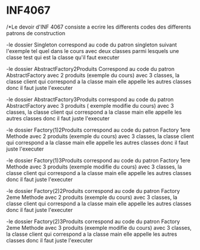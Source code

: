 # INF4067

/*Le devoir d'INF 4067 consiste a ecrire les differents codes des differents patrons de
construction

-le dossier Singleton correspond au code du patron singleton suivant l'exemple tel quel dans le cours
avec deux classes parmi lesquels une classe test qui est la classe qu'il faut executer

-le dossier AbstractFactory2Produits Correspond au code du patron AbstractFactory avec 2 produits 
(exemple du cours) avec 3 classes, la classe client qui correspond a la classe main elle appelle 
les autres classes donc il faut juste l'executer

-le dossier  AbstractFactory3Produits correspond au code du patron AbstractFactory avec 3 produits
( exemple modifie du cours) avec 3 classes, la classe client qui correspond a la classe main elle appelle
 les autres classes donc il faut juste l'executer

-le dossier Factory(1)2Produits correspond au code du patron Factory 1ere Methode avec 2 produits
(exemple du cours) avec 3 classes, la classe client qui correspond a la classe main elle appelle
 les autres classes donc il faut juste l'executer

 -le dossier Factory(1)3Produits correspond au code du patron Factory 1ere Methode avec 3 produits
(exemple modifie du cours) avec 3 classes, la classe client qui correspond a la classe main elle appelle
 les autres classes donc il faut juste l'executer 

 -le dossier Factory(2)2Produits correspond au code du patron Factory 2eme Methode avec 2 produits
(exemple du cours) avec 3 classes, la classe client qui correspond a la classe main elle appelle
 les autres classes donc il faut juste l'executer
 
 -le dossier Factory(2)3Produits correspond au code du patron Factory 2eme Methode avec 3 produits
(exemple modifie du cours) avec 3 classes, la classe client qui correspond a la classe main elle appelle
 les autres classes donc il faut juste l'executer



 
